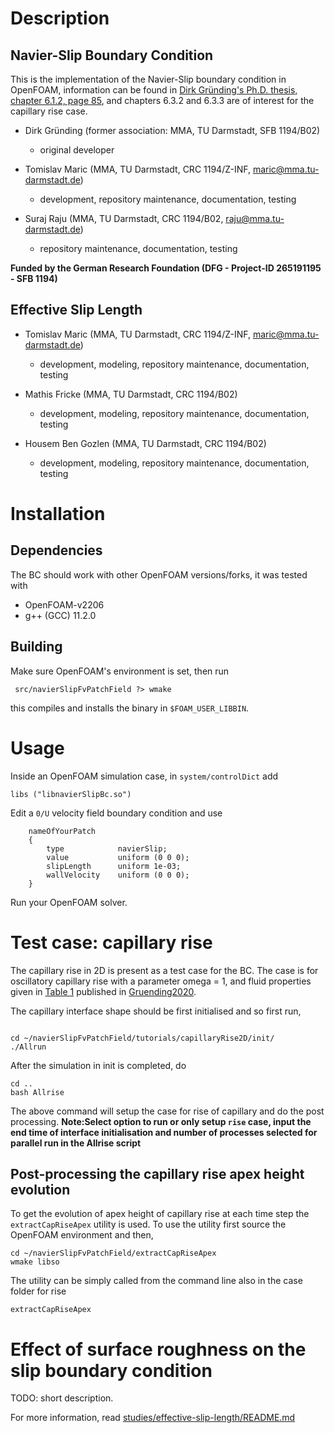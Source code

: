 # Description 

## Navier-Slip Boundary Condition 

This is the implementation of the Navier-Slip boundary condition in OpenFOAM, information can be found in [Dirk Gründing's Ph.D. thesis, chapter 6.1.2, page 85](https://tuprints.ulb.tu-darmstadt.de/11442/), and chapters 6.3.2 and 6.3.3 are of interest for the capillary rise case.

* Dirk Gründing (former association: MMA, TU Darmstadt, SFB 1194/B02) 

    * original developer

* Tomislav Maric (MMA, TU Darmstadt, CRC 1194/Z-INF, maric@mma.tu-darmstadt.de) 

    * development, repository maintenance, documentation, testing

* Suraj Raju (MMA, TU Darmstadt, CRC 1194/B02, raju@mma.tu-darmstadt.de)

    * repository maintenance, documentation, testing

**Funded by the German Research Foundation (DFG - Project-ID 265191195 - SFB 1194)** 

## Effective Slip Length 

* Tomislav Maric (MMA, TU Darmstadt, CRC 1194/Z-INF, maric@mma.tu-darmstadt.de) 

    * development, modeling, repository maintenance, documentation, testing

* Mathis Fricke (MMA, TU Darmstadt, CRC 1194/B02) 

    * development, modeling, repository maintenance, documentation, testing

* Housem Ben Gozlen (MMA, TU Darmstadt, CRC 1194/B02) 

    * development, modeling, repository maintenance, documentation, testing

# Installation 

## Dependencies 

The BC should work with other OpenFOAM versions/forks, it was tested with

* OpenFOAM-v2206
* g++ (GCC) 11.2.0

## Building 

Make sure OpenFOAM's environment is set, then run  

```
 src/navierSlipFvPatchField ?> wmake  
```

this compiles and installs the binary in `$FOAM_USER_LIBBIN`. 

# Usage

Inside an OpenFOAM simulation case, in `system/controlDict` add 

```
libs ("libnavierSlipBc.so")
```

Edit a `0/U` velocity field boundary condition and use  

```
    nameOfYourPatch 
    {
        type            navierSlip;
        value           uniform (0 0 0);
        slipLength      uniform 1e-03;
        wallVelocity    uniform (0 0 0);
    }
```

Run your OpenFOAM solver. 

# Test case: capillary rise

The capillary rise in 2D is present as a test case for the BC. The case is for oscillatory capillary rise with a parameter omega = 1, and fluid properties given in [Table 1](https://www.sciencedirect.com/science/article/pii/S0307904X20302134#tbl0001) published in [Gruending2020](https://www.sciencedirect.com/science/article/pii/S0307904X20302134).

The capillary interface shape should be first initialised and so first run,

```

cd ~/navierSlipFvPatchField/tutorials/capillaryRise2D/init/
./Allrun

```

After the simulation in init is completed, do

```
cd ..
bash Allrise

```
The above command will setup the case for rise of capillary and do the post processing. **Note:Select option to run or only setup `rise` case, input the end time of interface initialisation and number of processes selected for parallel run in the Allrise script**

## Post-processing the capillary rise apex height evolution

To get the evolution of apex height of capillary rise at each time step the `extractCapRiseApex` utility is used. To use the utility first source the OpenFOAM environment and then,

```
cd ~/navierSlipFvPatchField/extractCapRiseApex
wmake libso

```

The utility can be simply called from the command line also in the case folder for rise


```
extractCapRiseApex

```

# Effect of surface roughness on the slip boundary condition

TODO: short description.

For more information, read [studies/effective-slip-length/README.md](studies/effective-slip-length/README.md)
